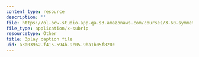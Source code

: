 ```yaml
---
content_type: resource
description: ''
file: https://ol-ocw-studio-app-qa.s3.amazonaws.com/courses/3-60-symmetry-structure-and-tensor-properties-of-materials-fall-2005/a3a03962f415594b9c059ba1b05f820c_hVqoXS5PyzY.vtt
file_type: application/x-subrip
resourcetype: Other
title: 3play caption file
uid: a3a03962-f415-594b-9c05-9ba1b05f820c
---
```


